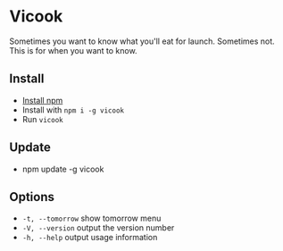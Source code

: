 # Vicook
Sometimes you want to know what you'll eat for launch. Sometimes not.
This is for when you want to know.

## Install
* [Install npm](https://lmgtfy.com/?q=how+to+install+npm)
* Install with `npm i -g vicook`
* Run `vicook`

## Update
*  npm update -g vicook

## Options
* ` -t, --tomorrow ` show tomorrow menu
* ` -V, --version `  output the version number
* ` -h, --help `     output usage information

